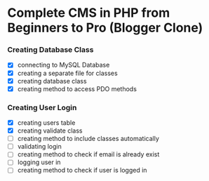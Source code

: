 # Complete CMS in PHP from Beginners to Pro (Blogger Clone)

### Creating Database Class

- [x] connecting to MySQL Database
- [x] creating a separate file for classes
- [x] creating database class
- [x] creating method to access PDO methods

### Creating User Login

- [x] creating users table
- [x] creating validate class
- [ ] creating method to include classes automatically
- [ ] validating login
- [ ] creating method to check if email is already exist
- [ ] logging user in
- [ ] creating method to check if user is logged in